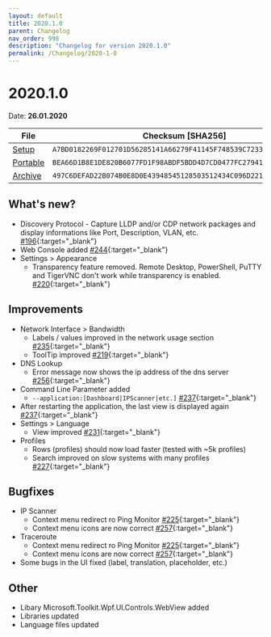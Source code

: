 ```yaml
---
layout: default
title: 2020.1.0
parent: Changelog
nav_order: 998
description: "Changelog for version 2020.1.0"
permalink: /Changelog/2020-1-0
---
```


# 2020.1.0

Date: **26.01.2020**

| File                                                                                                                       | Checksum [SHA256]                                                  |
| -------------------------------------------------------------------------------------------------------------------------- | ------------------------------------------------------------------ |
| [Setup](https://github.com/BornToBeRoot/NETworkManager/releases/download/2020.1.0/NETworkManager_2020.1.0_Setup.exe)       | `A7BD0182269F012701D56285141A66279F41145F748539C7233C3129BE3765CB` |
| [Portable](https://github.com/BornToBeRoot/NETworkManager/releases/download/2020.1.0/NETworkManager_2020.1.0_Portable.zip) | `BEA66D1B8E1DE820B6077FD1F98ABDF5BDD4D7CD0477FC27941EFED326DCCEAD` |
| [Archive](https://github.com/BornToBeRoot/NETworkManager/releases/download/2020.1.0/NETworkManager_2020.1.0_Archive.zip)   | `497C6DEFAD22B074B0E8D0E43948545128503512434C096D221D2978B1344F91` |

## What's new?

- Discovery Protocol - Capture LLDP and/or CDP network packages and display informations like Port, Description, VLAN, etc. [#196](http://github.com/BornToBeRoot/NETworkManager/issues/196){:target="\_blank"}
- Web Console added [#244](http://github.com/BornToBeRoot/NETworkManager/issues/244){:target="\_blank"}
- Settings > Appearance
  - Transparency feature removed. Remote Desktop, PowerShell, PuTTY and TigerVNC don't work while transparency is enabled. [#220](http://github.com/BornToBeRoot/NETworkManager/issues/220){:target="\_blank"}

## Improvements

- Network Interface > Bandwidth
  - Labels / values improved in the network usage section [#235](http://github.com/BornToBeRoot/NETworkManager/issues/235){:target="\_blank"}
  - ToolTip improved [#219](http://github.com/BornToBeRoot/NETworkManager/issues/219){:target="\_blank"}
- DNS Lookup
  - Error message now shows the ip address of the dns server [#256](http://github.com/BornToBeRoot/NETworkManager/issues/256){:target="\_blank"}
- Command Line Parameter added
  - `--application:[Dashboard|IPScanner|etc.]` [#237](http://github.com/BornToBeRoot/NETworkManager/issues/237){:target="\_blank"}
- After restarting the application, the last view is displayed again [#237](http://github.com/BornToBeRoot/NETworkManager/issues/237){:target="\_blank"}
- Settings > Language
  - View improved [#231](http://github.com/BornToBeRoot/NETworkManager/issues/231){:target="\_blank"}
- Profiles
  - Rows (profiles) should now load faster (tested with ~5k profiles)
  - Search improved on slow systems with many profiles [#227](http://github.com/BornToBeRoot/NETworkManager/issues/227){:target="\_blank"}

## Bugfixes

- IP Scanner
  - Context menu redirect ro Ping Monitor [#225](http://github.com/BornToBeRoot/NETworkManager/issues/225){:target="\_blank"}
  - Context menu icons are now correct [#257](http://github.com/BornToBeRoot/NETworkManager/issues/257){:target="\_blank"}
- Traceroute
  - Context menu redirect ro Ping Monitor [#225](http://github.com/BornToBeRoot/NETworkManager/issues/225){:target="\_blank"}
  - Context menu icons are now correct [#257](http://github.com/BornToBeRoot/NETworkManager/issues/257){:target="\_blank"}
- Some bugs in the UI fixed (label, translation, placeholder, etc.)

## Other

- Libary Microsoft.Toolkit.Wpf.UI.Controls.WebView added
- Libraries updated
- Language files updated
